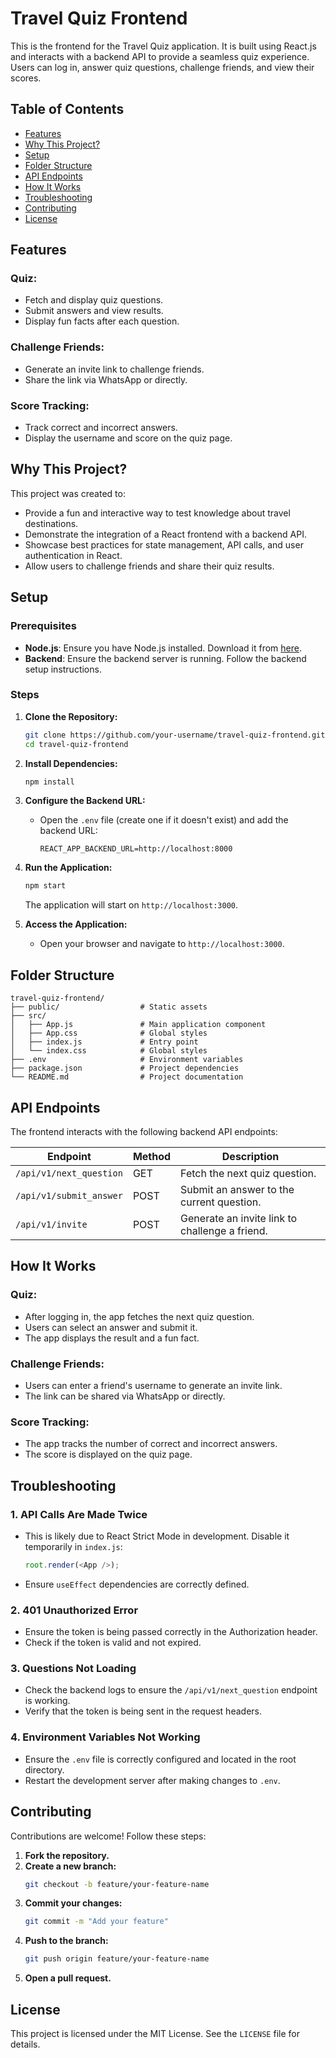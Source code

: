 # Travel Quiz Frontend
This is the frontend for the Travel Quiz application. It is built using React.js and interacts with a backend API to provide a seamless quiz experience. Users can log in, answer quiz questions, challenge friends, and view their scores.

## Table of Contents
- [Features](#features)
- [Why This Project?](#why-this-project)
- [Setup](#setup)
- [Folder Structure](#folder-structure)
- [API Endpoints](#api-endpoints)
- [How It Works](#how-it-works)
- [Troubleshooting](#troubleshooting)
- [Contributing](#contributing)
- [License](#license)

## Features

### Quiz:
- Fetch and display quiz questions.
- Submit answers and view results.
- Display fun facts after each question.

### Challenge Friends:
- Generate an invite link to challenge friends.
- Share the link via WhatsApp or directly.

### Score Tracking:
- Track correct and incorrect answers.
- Display the username and score on the quiz page.


## Why This Project?
This project was created to:
- Provide a fun and interactive way to test knowledge about travel destinations.
- Demonstrate the integration of a React frontend with a backend API.
- Showcase best practices for state management, API calls, and user authentication in React.
- Allow users to challenge friends and share their quiz results.

## Setup
### Prerequisites
- **Node.js**: Ensure you have Node.js installed. Download it from [here](https://nodejs.org/).
- **Backend**: Ensure the backend server is running. Follow the backend setup instructions.

### Steps
1. **Clone the Repository:**
   ```bash
   git clone https://github.com/your-username/travel-quiz-frontend.git
   cd travel-quiz-frontend
   ```
2. **Install Dependencies:**
   ```bash
   npm install
   ```
3. **Configure the Backend URL:**
   - Open the `.env` file (create one if it doesn't exist) and add the backend URL:
     ```env
     REACT_APP_BACKEND_URL=http://localhost:8000
     ```
4. **Run the Application:**
   ```bash
   npm start
   ```
   The application will start on `http://localhost:3000`.

5. **Access the Application:**
   - Open your browser and navigate to `http://localhost:3000`.

## Folder Structure
```
travel-quiz-frontend/
├── public/                  # Static assets
├── src/
│   ├── App.js               # Main application component
│   ├── App.css              # Global styles
│   ├── index.js             # Entry point
│   └── index.css            # Global styles
├── .env                     # Environment variables
├── package.json             # Project dependencies
└── README.md                # Project documentation
```

## API Endpoints
The frontend interacts with the following backend API endpoints:

| Endpoint                | Method | Description                          |
|-------------------------|--------|--------------------------------------|
| `/api/v1/next_question`| GET    | Fetch the next quiz question.       |
| `/api/v1/submit_answer`| POST   | Submit an answer to the current question. |
| `/api/v1/invite` | POST   | Generate an invite link to challenge a friend. |

## How It Works

### Quiz:
- After logging in, the app fetches the next quiz question.
- Users can select an answer and submit it.
- The app displays the result and a fun fact.

### Challenge Friends:
- Users can enter a friend's username to generate an invite link.
- The link can be shared via WhatsApp or directly.

### Score Tracking:
- The app tracks the number of correct and incorrect answers.
- The score is displayed on the quiz page.

## Troubleshooting
### 1. API Calls Are Made Twice
- This is likely due to React Strict Mode in development. Disable it temporarily in `index.js`:
  ```javascript
  root.render(<App />);
  ```
- Ensure `useEffect` dependencies are correctly defined.

### 2. 401 Unauthorized Error
- Ensure the token is being passed correctly in the Authorization header.
- Check if the token is valid and not expired.

### 3. Questions Not Loading
- Check the backend logs to ensure the `/api/v1/next_question` endpoint is working.
- Verify that the token is being sent in the request headers.

### 4. Environment Variables Not Working
- Ensure the `.env` file is correctly configured and located in the root directory.
- Restart the development server after making changes to `.env`.

## Contributing
Contributions are welcome! Follow these steps:
1. **Fork the repository.**
2. **Create a new branch:**
   ```bash
   git checkout -b feature/your-feature-name
   ```
3. **Commit your changes:**
   ```bash
   git commit -m "Add your feature"
   ```
4. **Push to the branch:**
   ```bash
   git push origin feature/your-feature-name
   ```
5. **Open a pull request.**

## License
This project is licensed under the MIT License. See the `LICENSE` file for details.

